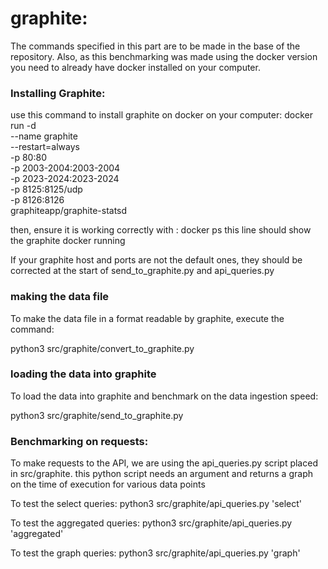 # graphite:

The commands specified in this part are to be made in the base of the repository.
Also, as this benchmarking was made using the docker version you need to already have docker installed on your computer.

### Installing Graphite:

use this command to install graphite on docker on your computer:
docker run -d \
 --name graphite \
 --restart=always \
 -p 80:80 \
 -p 2003-2004:2003-2004 \
 -p 2023-2024:2023-2024 \
 -p 8125:8125/udp \
 -p 8126:8126 \
 graphiteapp/graphite-statsd

 then, ensure it is working correctly with :
 docker ps
 this line should show the graphite docker running

 If your graphite host and ports are not the default ones, they should be corrected at the start of send_to_graphite.py and api_queries.py

### making the data file

To make the data file in a format readable by graphite, execute the command:

python3 src/graphite/convert_to_graphite.py

### loading the data into graphite

To load the data into graphite and benchmark on the data ingestion speed:

python3 src/graphite/send_to_graphite.py    

### Benchmarking on requests:

To make requests to the API, we are using the api_queries.py script placed in src/graphite.
this python script needs an argument and returns a graph on the time of execution for various data points

To test the select queries:
python3 src/graphite/api_queries.py 'select'

To test the aggregated queries:
python3 src/graphite/api_queries.py 'aggregated'

To test the graph queries:
python3 src/graphite/api_queries.py 'graph'

